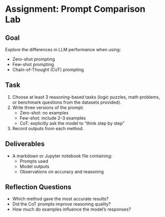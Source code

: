 # Assignment: Prompt Comparison Lab

## Goal
Explore the differences in LLM performance when using:
- Zero-shot prompting
- Few-shot prompting
- Chain-of-Thought (CoT) prompting

## Task
1. Choose at least 3 reasoning-based tasks (logic puzzles, math problems, or benchmark questions from the datasets provided).
2. Write three versions of the prompt:
   - Zero-shot: no examples
   - Few-shot: include 2–3 examples
   - CoT: explicitly ask the model to “think step by step”
3. Record outputs from each method.

## Deliverables
- A markdown or Jupyter notebook file containing:
  - Prompts used
  - Model outputs
  - Observations on accuracy and reasoning

## Reflection Questions
- Which method gave the most accurate results?  
- Did the CoT prompts improve reasoning quality?  
- How much do examples influence the model’s responses?  

